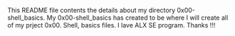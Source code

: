 This README file contents the details about my directory 0x00-shell_basics.
My 0x00-shell_basics has created to be where I will create all of my prject 0x00. Shell, basics files.
I lave ALX SE program.
Thanks !!!
